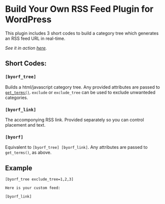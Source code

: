 # Build Your Own RSS Feed Plugin for WordPress

This plugin includes 3 short codes to build a category tree which generates an RSS feed URL in real-time.

*See it in action [here](https://retroroundup.com/subscribe-rss/).*

## Short Codes:

### `[byorf_tree]`

Builds a html/javascript category tree.  Any provided attributes are passed to
[`get_terms()`](https://developer.wordpress.org/reference/functions/get_terms/).
`exclude` or `exclude_tree` can be used to exclude unwanteded categories.

### `[byorf_link]`

The accomponying RSS link.  Provided separately so you can control placement and text.

### `[byorf]`

Equivalent to `[byorf_tree] [byorf_link]`.  Any attributes are passed to `get_terms()`, as above.

## Example

    [byorf_tree exclude_tree=1,2,3]

    Here is your custom feed:

    [byorf_link]
